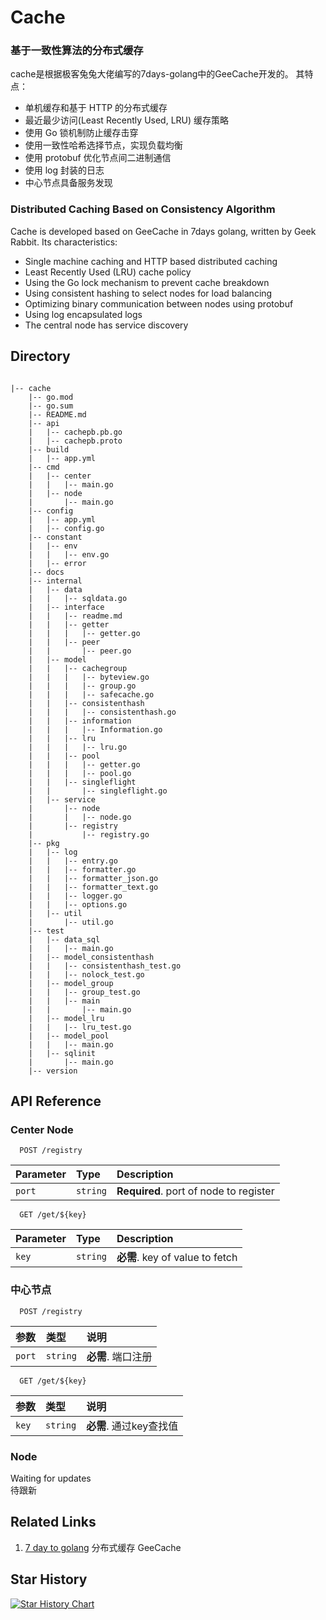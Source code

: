 
# Cache 
### 基于一致性算法的分布式缓存

cache是根据极客兔兔大佬编写的7days-golang中的GeeCache开发的。
其特点：  
* 单机缓存和基于 HTTP 的分布式缓存  
* 最近最少访问(Least Recently Used, LRU) 缓存策略  
* 使用 Go 锁机制防止缓存击穿  
* 使用一致性哈希选择节点，实现负载均衡  
* 使用 protobuf 优化节点间二进制通信  
* 使用 log 封装的日志  
* 中心节点具备服务发现  
### Distributed Caching Based on Consistency Algorithm

Cache is developed based on GeeCache in 7days golang, written by Geek Rabbit.
Its characteristics:  
* Single machine caching and HTTP based distributed caching  
* Least Recently Used (LRU) cache policy  
* Using the Go lock mechanism to prevent cache breakdown  
* Using consistent hashing to select nodes for load balancing  
* Optimizing binary communication between nodes using protobuf  
* Using log encapsulated logs  
* The central node has service discovery  
## Directory

```

|-- cache
    |-- go.mod
    |-- go.sum
    |-- README.md
    |-- api
    |   |-- cachepb.pb.go
    |   |-- cachepb.proto
    |-- build
    |   |-- app.yml
    |-- cmd
    |   |-- center
    |   |   |-- main.go
    |   |-- node
    |       |-- main.go
    |-- config
    |   |-- app.yml
    |   |-- config.go
    |-- constant
    |   |-- env
    |   |   |-- env.go
    |   |-- error
    |-- docs
    |-- internal
    |   |-- data
    |   |   |-- sqldata.go
    |   |-- interface
    |   |   |-- readme.md
    |   |   |-- getter
    |   |   |   |-- getter.go
    |   |   |-- peer
    |   |       |-- peer.go
    |   |-- model
    |   |   |-- cachegroup
    |   |   |   |-- byteview.go
    |   |   |   |-- group.go
    |   |   |   |-- safecache.go
    |   |   |-- consistenthash
    |   |   |   |-- consistenthash.go
    |   |   |-- information
    |   |   |   |-- Information.go
    |   |   |-- lru
    |   |   |   |-- lru.go
    |   |   |-- pool
    |   |   |   |-- getter.go
    |   |   |   |-- pool.go
    |   |   |-- singleflight
    |   |       |-- singleflight.go
    |   |-- service
    |       |-- node
    |       |   |-- node.go
    |       |-- registry
    |           |-- registry.go
    |-- pkg
    |   |-- log
    |   |   |-- entry.go
    |   |   |-- formatter.go
    |   |   |-- formatter_json.go
    |   |   |-- formatter_text.go
    |   |   |-- logger.go
    |   |   |-- options.go
    |   |-- util
    |       |-- util.go
    |-- test
    |   |-- data_sql
    |   |   |-- main.go
    |   |-- model_consistenthash
    |   |   |-- consistenthash_test.go
    |   |   |-- nolock_test.go
    |   |-- model_group
    |   |   |-- group_test.go
    |   |   |-- main
    |   |       |-- main.go
    |   |-- model_lru
    |   |   |-- lru_test.go
    |   |-- model_pool
    |   |   |-- main.go
    |   |-- sqlinit
    |       |-- main.go
    |-- version
```
## API Reference

### Center Node
```http
  POST /registry
```

| Parameter | Type     | Description                |
| :-------- | :------- | :------------------------- |
| `port` | `string` | **Required**. port of node to register|

```http
  GET /get/${key}
```

| Parameter | Type     | Description                       |
| :-------- | :------- | :-------------------------------- |
| `key`      | `string` | **必需**. key of value to fetch |

### 中心节点
```http
  POST /registry
```

| 参数   | 类型     | 说明                |
| :-------- | :------- | :------------------------- |
| `port` | `string` | **必需**. 端口注册|

```http
  GET /get/${key}
```

| 参数 | 类型     | 说明                       |
| :-------- | :------- | :-------------------------------- |
| `key`      | `string` | **必需**. 通过key查找值 |

### Node
Waiting for updates  
待跟新



## Related Links
1. [7 day to golang]( https://github.com/geektutu/7days-golang/tree/master)                                             分布式缓存 GeeCache
## Star History

[![Star History Chart](https://api.star-history.com/svg?repos=jarvis0919/Cache&type=Date)](https://star-history.com/#jarvis0919/Cache&Date)
